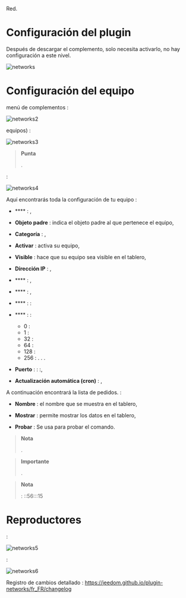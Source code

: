 
Red.

Configuración del plugin 
=======================

Después de descargar el complemento, solo necesita activarlo,
no hay configuración a este nivel.

![networks](../images/networks.PNG)

Configuración del equipo 
=============================


menú de complementos :

![networks2](../images/networks2.PNG)


equipos) :

![networks3](../images/networks3.PNG)

> **Punta**
>
> 
> 
> .

 :

![networks4](../images/networks4.PNG)

Aquí encontrarás toda la configuración de tu equipo :

-   **** : ,

-   **Objeto padre** : indica el objeto padre al que pertenece el equipo,

-   **Categoría** : ,

-   **Activar** : activa su equipo,

-   **Visible** : hace que su equipo sea visible en el tablero,

-   **Dirección IP** : ,

-   **** : ,

-   **** : ,

-   **** :  : 
    
-   **** :  : 
    - 0 : 
    - 1 : 
    - 32 : 
    - 64 : 
    - 128 : 
    - 256 : 
. . .

-   **Puerto** :  : :,

-   **Actualización automática (cron)** : ,

A continuación encontrará la lista de pedidos. :

-   **Nombre** : el nombre que se muestra en el tablero,

-   **Mostrar** : permite mostrar los datos en el tablero,

-   **Probar** : Se usa para probar el comando.

> **Nota**
>
> .

> **Importante**
>
> 
> .

> **Nota**
>
>  : ::56:::15

Reproductores 
=======

 :

![networks5](../images/networks5.PNG)

 :

![networks6](../images/networks6.PNG)

Registro de cambios detallado :
<https://jeedom.github.io/plugin-networks/fr_FR/changelog>
